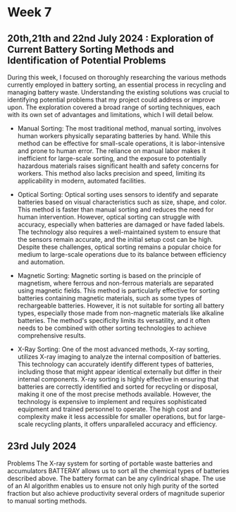 # Week 7
## 20th,21th and 22nd July 2024 : Exploration of Current Battery Sorting Methods and Identification of Potential Problems

During this week, I focused on thoroughly researching the various methods currently employed in battery sorting, an essential process in recycling and managing battery waste. Understanding the existing solutions was crucial to identifying potential problems that my project could address or improve upon. The exploration covered a broad range of sorting techniques, each with its own set of advantages and limitations, which I will detail below.

* Manual Sorting: The most traditional method, manual sorting, involves human workers physically separating batteries by hand. While this method can be effective for small-scale operations, it is labor-intensive and prone to human error. The reliance on manual labor makes it inefficient for large-scale sorting, and the exposure to potentially hazardous materials raises significant health and safety concerns for workers. This method also lacks precision and speed, limiting its applicability in modern, automated facilities.

* Optical Sorting: Optical sorting uses sensors to identify and separate batteries based on visual characteristics such as size, shape, and color. This method is faster than manual sorting and reduces the need for human intervention. However, optical sorting can struggle with accuracy, especially when batteries are damaged or have faded labels. The technology also requires a well-maintained system to ensure that the sensors remain accurate, and the initial setup cost can be high. Despite these challenges, optical sorting remains a popular choice for medium to large-scale operations due to its balance between efficiency and automation.

* Magnetic Sorting: Magnetic sorting is based on the principle of magnetism, where ferrous and non-ferrous materials are separated using magnetic fields. This method is particularly effective for sorting batteries containing magnetic materials, such as some types of rechargeable batteries. However, it is not suitable for sorting all battery types, especially those made from non-magnetic materials like alkaline batteries. The method's specificity limits its versatility, and it often needs to be combined with other sorting technologies to achieve comprehensive results.

* X-Ray Sorting: One of the most advanced methods, X-ray sorting, utilizes X-ray imaging to analyze the internal composition of batteries. This technology can accurately identify different types of batteries, including those that might appear identical externally but differ in their internal components. X-ray sorting is highly effective in ensuring that batteries are correctly identified and sorted for recycling or disposal, making it one of the most precise methods available. However, the technology is expensive to implement and requires sophisticated equipment and trained personnel to operate. The high cost and complexity make it less accessible for smaller operations, but for large-scale recycling plants, it offers unparalleled accuracy and efficiency.

## 23rd July 2024
Problems 
The X-ray system for sorting of portable waste batteries and accumulators BATTERAY allows us to sort all the chemical types of batteries described above. The battery format can be any cylindrical shape. The use of an AI algorithm enables us to ensure not only high purity of the sorted fraction but also achieve productivity several orders of magnitude superior to manual sorting methods.
